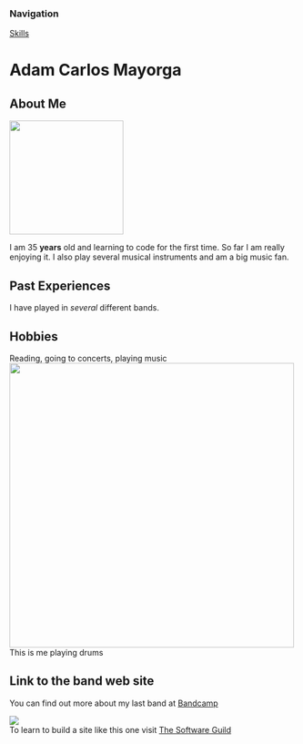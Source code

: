 <!DOCTYPE html>
<html>
    <head>
        <title>Adam Mayorga-Portfolio</title>
    </head>
    <body>
        <h3>Navigation</h3>
        <a href="Skills.html">Skills</a>
        <h1>Adam Carlos Mayorga</h1>
        <h2>About Me</h2>
        <img src="images/AdamNYC.jpg"
        style="width: 200px"/>
        <p>
            I am 35 <b>years</b> old and learning to code for the first time. So far I am really enjoying it. I also play several musical instruments and am a big music fan.
        </p>
        <h2>Past Experiences</h2>
        <p>I have played in <i>several</i> different bands.</p>
        <h2>Hobbies</h2>
        <p>Reading, going to concerts, playing music<br/>
            <img src="http://www.kickstartyourdrumming.com/wp-content/uploads/2016/07/Dave-Grohl-sweating-1024x712.jpg"
            style="width: 500px;"/>
            <br/>
            This is me playing drums
            </p>
        <h2>Link to the band web site</h2>
        <p>
            You can find out more about my last band at
            <a href="https://bixxbysgrave.bandcamp.com/" target="_blank">Bandcamp</a>
        </p>
        <footer>
            <a href="https://www.thesoftwareguild.com/"><img src="images/softwareguild.png"/></a>
            <br/>
            To learn to build a site like this one visit <a href="https://www.thesoftwareguild.com/"> The Software Guild</a>
        </footer>
    </body>
</html>

